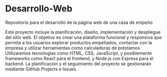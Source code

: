 # Desarrollo-Web
Repositorio para el desarrollo de la página web de una casa de empeño

Este proyecto incluye la planificación, diseño, implementación y despliegue del sitio web. El objetivo es crear una plataforma funcional y responsiva que permita a los usuarios explorar productos empeñados, contactar con la empresa y utilizar herramientas como calculadoras de préstamos. Utilizaremos tecnologías como HTML, CSS, JavaScript, y posiblemente frameworks como React para el frontend, y Node.js con Express para el backend. La planificación y el seguimiento del proyecto se gestionarán mediante GitHub Projects e Issues.
